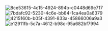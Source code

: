
![8ce53615-4c15-4924-894b-c0448d69e717](https://github.com/user-attachments/assets/a1eae48d-c5de-4795-b1f1-70609619c44f)
![7bdafc92-5230-4c6e-bb84-1ca4ea0a6379](https://github.com/user-attachments/assets/2d213cd8-b158-4261-816b-2429ff56a14c)
![4215160b-b05f-4391-833a-45866006a9a3](https://github.com/user-attachments/assets/966d0e88-1201-48f1-913c-765914654746)
![e12911fb-5c7a-4612-b98c-95a682bf7994](https://github.com/user-attachments/assets/df0f4416-0721-43b9-9849-54241d064828)

